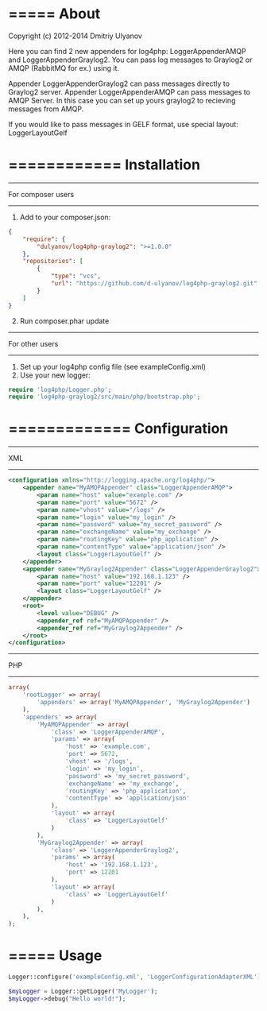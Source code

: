 =====
About
=====
Copyright (c) 2012-2014 Dmitriy Ulyanov

Here you can find 2 new appenders for log4php: LoggerAppenderAMQP and LoggerAppenderGraylog2.
You can pass log messages to Graylog2 or AMQP (RabbitMQ for ex.) using it.

Appender LoggerAppenderGraylog2 can pass messages directly to Graylog2 server.
Appender LoggerAppenderAMQP can pass messages to AMQP Server. In this case you can set up yours graylog2 to recieving messages from AMQP.

If you would like to pass messages in GELF format, use special layout: LoggerLayoutGelf

============
Installation
============

******************
For composer users
******************

1. Add to your composer.json: 

 ```JSON
 {
     "require": {
         "dulyanov/log4php-graylog2": ">=1.0.0"
     },
     "repositories": [
         {
             "type": "vcs",
             "url": "https://github.com/d-ulyanov/log4php-graylog2.git"
         }
     ]
 }
 ```

2. Run composer.phar update

***************
For other users
***************

1. Set up your log4php config file (see exampleConfig.xml)
2. Use your new logger:

 ```PHP
 require 'log4php/Logger.php';
 require 'log4php-graylog2/src/main/php/bootstrap.php';
 ```

=============
Configuration
=============

***
XML
***

```XML
<configuration xmlns="http://logging.apache.org/log4php/">
    <appender name="MyAMQPAppender" class="LoggerAppenderAMQP">
        <param name="host" value="example.com" />
        <param name="port" value="5672" />
        <param name="vhost" value="/logs" />
        <param name="login" value="my_login" />
        <param name="password" value="my_secret_password" />
        <param name="exchangeName" value="my_exchange" />
        <param name="routingKey" value="php_application" />
        <param name="contentType" value="application/json" />
        <layout class="LoggerLayoutGelf" />
    </appender>
    <appender name="MyGraylog2Appender" class="LoggerAppenderGraylog2">
        <param name="host" value="192.168.1.123" />
        <param name="port" value="12201" />
        <layout class="LoggerLayoutGelf" />
    </appender>
    <root>
        <level value="DEBUG" />
        <appender_ref ref="MyAMQPAppender" />
        <appender_ref ref="MyGraylog2Appender" />
    </root>
</configuration>
```

***
PHP
***

```PHP
array(
    'rootLogger' => array(
        'appenders' => array('MyAMQPAppender', 'MyGraylog2Appender')
    ),
    'appenders' => array(
        'MyAMQPAppender' => array(
            'class' => 'LoggerAppenderAMQP',
            'params' => array(
                'host' => 'example.com',
                'port' => 5672,
                'vhost' => '/logs',
                'login' => 'my_login',
                'password' => 'my_secret_password',
                'exchangeName' => 'my_exchange',
                'routingKey' => 'php_application',
                'contentType' => 'application/json'
            ),
            'layout' => array(
                'class' => 'LoggerLayoutGelf'
            )
        ),
        'MyGraylog2Appender' => array(
            'class' => 'LoggerAppenderGraylog2',
            'params' => array(
                'host' => '192.168.1.123',
                'port' => 12201
            ),
            'layout' => array(
                'class' => 'LoggerLayoutGelf'
            )
        ),
    ),
);
```

=====
Usage
=====

```PHP
Logger::configure('exampleConfig.xml', 'LoggerConfigurationAdapterXML');

$myLogger = Logger::getLogger('MyLogger');
$myLogger->debug("Hello world!");
```
